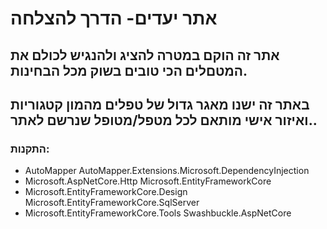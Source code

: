 # אתר יעדים- הדרך להצלחה
## אתר זה הוקם במטרה להציג ולהנגיש לכולם את המטםלים הכי טובים בשוק מכל הבחינות.
## באתר זה ישנו מאגר גדול של טפלים מהמון קטגוריות ואיזור אישי מותאם לכל מטפל/מטופל שנרשם לאתר..
### התקנות: 
- AutoMapper AutoMapper.Extensions.Microsoft.DependencyInjection 
- Microsoft.AspNetCore.Http Microsoft.EntityFrameworkCore
- Microsoft.EntityFrameworkCore.Design Microsoft.EntityFrameworkCore.SqlServer 
- Microsoft.EntityFrameworkCore.Tools Swashbuckle.AspNetCore   

